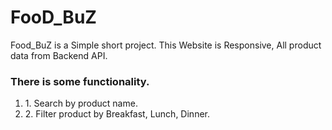 FooD\_BuZ
=========

Food\_BuZ is a Simple short project. This Website is Responsive, All product data from Backend API.

### There is some functionality.

1.  1\. Search by product name.
2.  2\. Filter product by Breakfast, Lunch, Dinner.